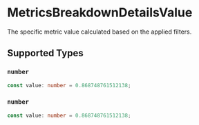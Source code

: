 # MetricsBreakdownDetailsValue

The specific metric value calculated based on the applied filters.


## Supported Types

### `number`

```typescript
const value: number = 0.868748761512138;
```

### `number`

```typescript
const value: number = 0.868748761512138;
```

